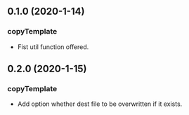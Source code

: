 ## 0.1.0 (2020-1-14)
### copyTemplate
- Fist util function offered.

## 0.2.0 (2020-1-15)
### copyTemplate
- Add option whether dest file to be overwritten if it exists.
